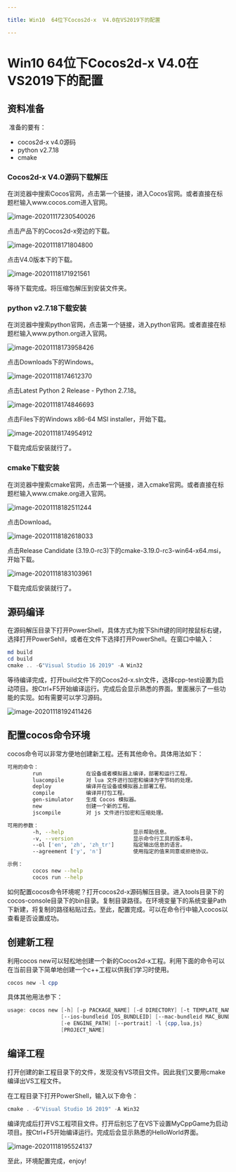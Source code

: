 ```yaml
---

title: Win10  64位下Cocos2d-x  V4.0在VS2019下的配置

---
```


# **Win10  64位下Cocos2d-x  V4.0在VS2019下的配置**

## **资料准备**

​    准备的要有：

- cocos2d-x v4.0源码
- python v2.7.18
- cmake

### **Cocos2d-x  V4.0源码下载解压**

在浏览器中搜索Cocos官网，点击第一个链接，进入Cocos官网。或者直接在标题栏输入www.cocos.com进入官网。

![image-20201117230540026](C:\Users\OneNoob\AppData\Roaming\Typora\typora-user-images\image-20201117230540026.png)

点击产品下的Cocos2d-x旁边的下载。

![image-20201118171804800](C:\Users\OneNoob\AppData\Roaming\Typora\typora-user-images\image-20201118171804800.png)

点击V4.0版本下的下载。

![image-20201118171921561](C:\Users\OneNoob\AppData\Roaming\Typora\typora-user-images\image-20201118171921561.png)

等待下载完成。将压缩包解压到安装文件夹。

### **python v2.7.18下载安装**

 在浏览器中搜索python官网，点击第一个链接，进入python官网。或者直接在标题栏输入www.python.org进入官网。

![image-20201118173958426](C:\Users\OneNoob\AppData\Roaming\Typora\typora-user-images\image-20201118173958426.png)

点击Downloads下的Windows。

![image-20201118174612370](C:\Users\OneNoob\AppData\Roaming\Typora\typora-user-images\image-20201118174612370.png)

点击Latest Python 2 Release - Python 2.7.18。

![image-20201118174846693](C:\Users\OneNoob\AppData\Roaming\Typora\typora-user-images\image-20201118174846693.png)

点击Files下的Windows x86-64 MSI installer，开始下载。

![image-20201118174954912](C:\Users\OneNoob\AppData\Roaming\Typora\typora-user-images\image-20201118174954912.png)

下载完成后安装就行了。

### **cmake下载安装**

在浏览器中搜索cmake官网，点击第一个链接，进入cmake官网。或者直接在标题栏输入www.cmake.org进入官网。

![image-20201118182511244](C:\Users\OneNoob\AppData\Roaming\Typora\typora-user-images\image-20201118182511244.png)

点击Download。

![image-20201118182618033](C:\Users\OneNoob\AppData\Roaming\Typora\typora-user-images\image-20201118182618033.png)

点击Release Candidate (3.19.0-rc3)下的cmake-3.19.0-rc3-win64-x64.msi，开始下载。

![image-20201118183103961](C:\Users\OneNoob\AppData\Roaming\Typora\typora-user-images\image-20201118183103961.png)

下载完成后安装就行了。

## **源码编译**

在源码解压目录下打开PowerShell，具体方式为按下Shift键的同时按鼠标右键，选择打开PowerSehll，或者在文件下选择打开PowerShell。在窗口中输入：

```powershell
md build
cd build
cmake .. -G"Visual Studio 16 2019" -A Win32
```

等待编译完成，打开build文件下的Cocos2d-x.sln文件，选择cpp-test设置为启动项目。按Ctrl+F5开始编译运行。完成后会显示熟悉的界面。里面展示了一些功能的实现。如有需要可以学习源码。

![image-20201118192411426](C:\Users\OneNoob\AppData\Roaming\Typora\typora-user-images\image-20201118192411426.png)

## **配置cocos命令环境**

cocos命令可以非常方便地创建新工程。还有其他命令。具体用法如下：

```sh
可用的命令：
        run              在设备或者模拟器上编译，部署和运行工程。
        luacompile       对 lua 文件进行加密和编译为字节码的处理。
        deploy           编译并在设备或模拟器上部署工程。
        compile          编译并打包工程。
        gen-simulator    生成 Cocos 模拟器。
        new              创建一个新的工程。
        jscompile        对 js 文件进行加密和压缩处理。

可用的参数：
        -h, --help                      显示帮助信息。
        -v, --version                   显示命令行工具的版本号。
        --ol ['en', 'zh', 'zh_tr']      指定输出信息的语言。
        --agreement ['y', 'n']          使用指定的值来同意或拒绝协议。

示例：
        cocos new --help
        cocos run --help
```

如何配置cocos命令环境呢？打开cocos2d-x源码解压目录。进入tools目录下的cocos-console目录下的bin目录。复制目录路径。在环境变量下的系统变量Path下新建，将复制的路径粘贴过去。至此，配置完成。可以在命令行中输入cocos以查看是否设置成功。

## **创建新工程**

利用cocos new可以轻松地创建一个新的Cocos2d-x工程。利用下面的命令可以在当前目录下简单地创建一个c++工程以供我们学习时使用。

```powershell
cocos new -l cpp
```

具体其他用法参下：

```powershell
usage: cocos new [-h] [-p PACKAGE_NAME] [-d DIRECTORY] [-t TEMPLATE_NAME]
                 [--ios-bundleid IOS_BUNDLEID] [--mac-bundleid MAC_BUNDLEID]
                 [-e ENGINE_PATH] [--portrait] -l {cpp,lua,js}
                 [PROJECT_NAME]
```

## **编译工程**

打开创建的新工程目录下的文件，发现没有VS项目文件。因此我们又要用cmake编译出VS工程文件。

在工程目录下打开PowerShell，输入以下命令：

```powershell
cmake . -G"Visual Studio 16 2019" -A Win32
```

编译完成后打开VS工程项目文件。打开后别忘了在VS下设置MyCppGame为启动项目。按Ctrl+F5开始编译运行。完成后会显示熟悉的HelloWorld界面。

![image-20201118195524137](C:\Users\OneNoob\AppData\Roaming\Typora\typora-user-images\image-20201118195524137.png)

至此，环境配置完成，enjoy!
